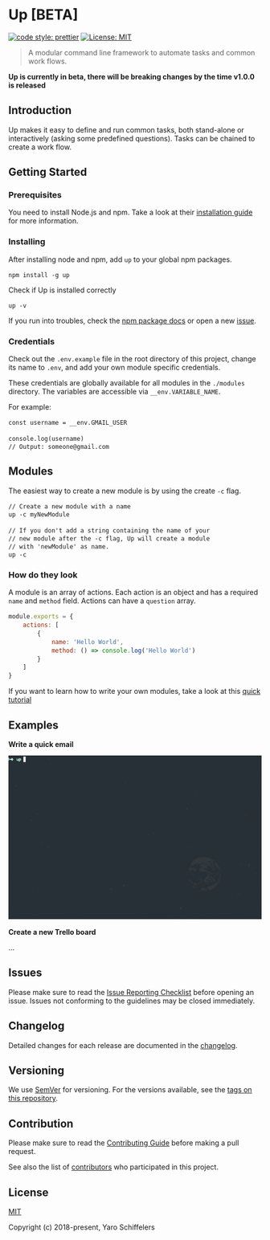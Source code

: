 # Up [BETA] 

[![code style: prettier](https://img.shields.io/badge/code_style-prettier-ff69b4.svg?style=flat-square)](https://github.com/prettier/prettier)
[![License: MIT](https://img.shields.io/badge/License-MIT-yellow.svg)](https://opensource.org/licenses/MIT)

> A modular command line framework to automate tasks and common work flows.

**Up is currently in beta, there will be breaking changes by the time v1.0.0 is released** 

## Introduction 
Up makes it easy to define and run common tasks, both stand-alone or interactively (asking some predefined questions). Tasks can be chained to create a work flow. 

## Getting Started

### Prerequisites

You need to install Node.js and npm. Take a look at their [installation guide](https://www.npmjs.com/get-npm) for more information.

### Installing

After installing node and npm, add ```up``` to your global npm packages. 

```
npm install -g up
```

Check if Up is installed correctly

```
up -v 
```

If you run into troubles, check the [npm package docs](https://docs.npmjs.com/getting-started/installing-npm-packages-globally) or open a new [issue](https://www.github.com/yaroschiffelers/up/blob/master/README.md#issues). 

### Credentials 

Check out the ```.env.example``` file in the root directory of this project, change its name to ```.env```, and add your own module specific credentials. 

These credentials are globally available for all modules in the ```./modules``` directory. The variables are accessible via ```__env.VARIABLE_NAME```. 

For example: 

```node
const username = __env.GMAIL_USER 

console.log(username)
// Output: someone@gmail.com 
``` 

## Modules 

The easiest way to create a new module is by using the create ```-c``` flag. 

```node
// Create a new module with a name 
up -c myNewModule

// If you don't add a string containing the name of your 
// new module after the -c flag, Up will create a module 
// with 'newModule' as name.
up -c 
```

### How do they look 
A module is an array of actions. Each action is an object and has a required ```name``` and ```method``` field. Actions can have a ```question``` array. 

```js
module.exports = {
    actions: [
        {
            name: 'Hello World',
            method: () => console.log('Hello World')
        }
    ]
}
``` 

If you want to learn how to write your own modules, take a look at this [quick tutorial](./writing-modules.md)

###

## Examples
**Write a quick email**

![](./docs/media/up-quick-email.gif)

**Create a new Trello board** 

... 

## Issues

Please make sure to read the [Issue Reporting Checklist](https://github.com/yaroschiffelers/up/blob/dev/.github/CONTRIBUTING.md#issue-reporting-guidelines) before opening an issue. Issues not conforming to the guidelines may be closed immediately.

## Changelog

Detailed changes for each release are documented in the [changelog](https://github.com/yaroschiffelers/up/blob/dev/CHANGELOG.md).

## Versioning

We use [SemVer](http://semver.org/) for versioning. For the versions available, see the [tags on this repository](https://github.com/your/project/tags). 

## Contribution

Please make sure to read the [Contributing Guide](https://github.com/yaroschiffelers/up/blob/dev/.github/CONTRIBUTING.md) before making a pull request.

See also the list of [contributors](https://github.com/yaroschiffelers/up/contributors) who participated in this project.

## License

[MIT](http://opensource.org/licenses/MIT)

Copyright (c) 2018-present, Yaro Schiffelers

